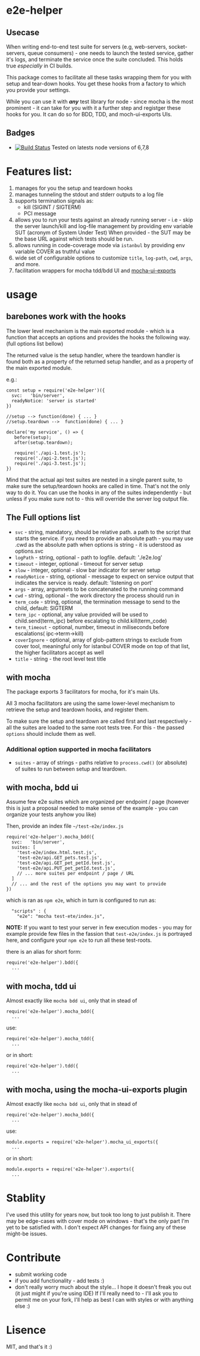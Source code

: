 # e2e-helper

## Usecase
When writing end-to-end test suite for servers (e.g, web-servers, socket-servers, queue consumers) - one needs to launch the tested service, gather it's logs, and terminate the service once the suite concluded.
This holds true *especially* in CI builds.

This package comes to facilitate all these tasks wrapping them for you with setup and tear-down hooks.
You get these hooks from a factory to which you provide your settings.

While you can use it with ***any*** test library for node - since mocha is the most prominent - it can take for you with it a further step and registger these hooks for you.
It can do so for BDD, TDD, and moch-ui-exports UIs.

## Badges
 - [![Build Status](https://secure.travis-ci.org/osher/e2e-helper.png?branch=master)](http://travis-ci.org/osher/e2e-helper) Tested on latests node versions of 6,7,8


# Features list:
1. manages for you the setup and teardown hooks
2. manages tunneling the stdout and stderr outputs to a log file
3. supports termination signals as:
   - kill (SIGINT / SIGTERM)
   - PCI message
4. allows you to run your tests against an already running server - i.e - skip the server launch/kill and log-file management by providing env variable SUT (acronym of System Under Test)
   When provided - the SUT may be the base URL against which tests should be run.
5. allows running in code-coverage mode via `istanbul` by providing env variable COVER as truthful value
6. wide set of configurable options to customize `title`, `log-path`, `cwd`, `args`, and more.
7. facilitation wrappers for mocha tdd/bdd UI and [mocha-ui-exports][1]

[1]: https://www.npmjs.com/package/mocha-ui-exports


# usage

## barebones work with the hooks

The lower level mechanism is the main exported module - which is a function that accepts an  options and provides the hooks the following way.
(full options list bellow)

The returned value is the setup handler, where the teardown handler is found both as a property of the returned setup handler, and as a property of the main exported module.

e.g.:
```
const setup = require('e2e-helper')({ 
  svc:   'bin/server',
  readyNotice: 'server is started'
}) 

//setup --> function(done) { ... }
//setup.teardown -->  function(done) { ... }

declare('my service', () => {
   before(setup);
   after(setup.teardown);
   
   require('./api-1.test.js');
   require('./api-2.test.js');
   require('./api-3.test.js');
})

```

Mind that the actual api test suites are nested in a single parent suite, to make sure the setup/teardown hooks are called in time.
That's not the only way to do it.
You can use the hooks in any of the suites independently - but unless if you make sure not to - this will override the server log output file.

## The Full options list

 - `svc` - string, mandatory, should be relative path. a path to the script that starts the service.
   if you need to provide an absolute path - you may use .cwd  as the absolute path
   when options is string - it is uderstood as options.svc
 - `logPath` - string, optional - path to logfile. default: './e2e.log'
 - `timeout` - integer, optional - timeout for server setup
 - `slow` - integer, optional - slow bar indicator for server setup
 - `readyNotice` - string, optional - message to expect on service output that
   indicates the service is ready. default: 'listening on port'
 - `args` - array, argumnets to be concatenated to the running command
 - `cwd` - string, optional - the work directory the process should run in
 - `term_code` - string, optional, the termination message to send to the child, default: SIGTERM
 - `term_ipc` - optional, any value provided will be used to child.send(term_ipc) before escalating to child.kill(term_code)
 - `term_timeout` - optional, number, timeout in miliseconds before escalations( ipc->term->kill)
 - `coverIgnore` - optional, array of glob-pattern strings to exclude from cover tool, meaningful only for istanbul COVER mode
on top of that list, the higher facilitators accept as well
 - `title` - string - the root level test title
 

## with mocha

The package exports 3 facilitators for mocha, for it's main UIs.

All 3 mocha facilitators are using the same lower-level mechanism to retrieve the setup and teardown hooks, and register them.

To make sure the setup and teardown are called first and last respectively - all the suites are loaded to the same root tests tree.
For this - the passed `options` should include them as well.

### Additional option supported in mocha facilitators
 - `suites` - array of strings - paths relative to `process.cwd()` (or absolute) of suites to run between setup and teardown.

## with mocha, bdd ui

Assume few e2e suites which are organized per endpoint / page  (however this is just a proposal needed to make sense of the example - you can organize your tests anyhow you like)

Then, provide an index file `~/test-e2e/index.js`

```
require('e2e-helper').mocha_bdd({
  svc:   'bin/server',
  suites: [
    'test-e2e/index.html.test.js',
    'test-e2e/api.GET_pets.test.js',
    'test-e2e/api.GET_pet_petId.test.js',
    'test-e2e/api.PUT_pet_petId.test.js',
    // ... more suites per endpoint / page / URL
  ]
  // ... and the rest of the options you may want to provide
})
```

which is ran as `npm e2e`, which in turn is configured to run as:

```
  "scripts" : {
    "e2e": "mocha test-ete/index.js",
```

**NOTE:** If you want to test your server in few execution modes - you may for example provide few files in the fassion that `test-e2e/index.js` is portrayed here, 
and configure your `npm e2e` to run all these test-roots.


there is an alias for short form:
```
require('e2e-helper').bdd({
  ...
```

## with mocha, tdd ui

Almost exactly like `mocha bdd ui`, only that in stead of 
```
require('e2e-helper').mocha_bdd({
  ...
```
use:

```
require('e2e-helper').mocha_tdd({
  ...
```
or in short:
```
require('e2e-helper').tdd({
  ...
```

## with mocha, using the mocha-ui-exports plugin

Almost exactly like `mocha bdd ui`, only that in stead of 
```
require('e2e-helper').mocha_bdd({
  ...
```
use:
```
module.exports = require('e2e-helper').mocha_ui_exports({
  ...
```
or in short:
```
module.exports = require('e2e-helper').exports({
  ...
```

# Stablity
I've used this utility for years now, but took too long to just publish it.
There may be edge-cases with cover mode on windows - that's the only part I'm yet to be satisfied with.
I don't expect API changes for fixing any of these might-be issues.

# Contribute
- submit working code
- if you add functionality - add tests :)
- don't really worry much about the style...
  I hope it doesn't freak you out (it just might if you're using IDE)
  If I'll really need to - I'll ask you to permit me on your fork, I'll help as best I can with styles or with anything else :)

# Lisence
MIT, and that's it :)
